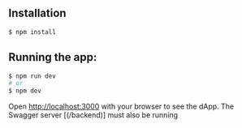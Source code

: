 ## Installation

```bash
$ npm install
```

## Running the app:

```bash
$ npm run dev
# or
$ npm dev
```

Open [http://localhost:3000](http://localhost:3000) with your browser to see the dApp.
The Swagger server [(/backend)] must also be running 
